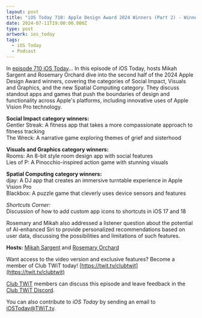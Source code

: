 ```yaml
---
layout: post
title: "iOS Today 710: Apple Design Award 2024 Winners (Part 2) - Winners for Social Impact, Visuals, and Spatial Computing"
date: 2024-07-11T19:00:00.000Z
type: post
artwork: ios_today
tags:
  - iOS Today
  - Podcast
---
```

In [episode 710 iOS Today](https://twit.tv/shows/ios-today/episodes/710)...
In this episode of iOS Today, hosts Mikah Sargent and Rosemary Orchard dive into the second half of the 2024 Apple Design Award winners, covering the categories of Social Impact, Visuals and Graphics, and the new Spatial Computing category. They discuss standout apps and games that push the boundaries of design and functionality across Apple's platforms, including innovative uses of Apple Vision Pro technology.

**Social Impact category winners:**  
Gentler Streak: A fitness app that takes a more compassionate approach to fitness tracking  
The Wreck: A narrative game exploring themes of grief and sisterhood

**Visuals and Graphics category winners:**  
Rooms: An 8-bit style room design app with social features  
Lies of P: A Pinocchio-inspired action game with stunning visuals

**Spatial Computing category winners:**  
djay: A DJ app that creates an immersive turntable experience in Apple Vision Pro  
Blackbox: A puzzle game that cleverly uses device sensors and features

_Shortcuts Corner:_  
Discussion of how to add custom app icons to shortcuts in iOS 17 and 18

Rosemary and Mikah also addressed a listener question about the potential of AI-enhanced Siri to provide personalized recommendations based on user data, discussing the possibilities and limitations of such features.

**Hosts:** [Mikah Sargent](https://twit.tv/people/mikah-sargent) and [Rosemary Orchard](https://twit.tv/people/rosemary-orchard)

Want access to the video version and exclusive features? Become a member of Club TWiT today! [https://twit.tv/clubtwit](https://twit.tv/clubtwit)

[Club TWiT](https://twit.tv/clubtwit) members can discuss this episode and leave feedback in the [Club TWiT Discord](https://twit.memberful.com/account/discord/authorize).

You can also contribute to _iOS Today_ by sending an email to [iOSToday@TWiT.tv](mailto:iOSToday@TWiT.tv).